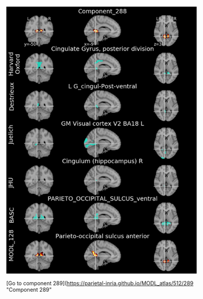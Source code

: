 


![288](preliminary/288.jpg "Component 288")

[Go to component 289](https://parietal-inria.github.io/MODL_atlas/512/289 "Component 289"